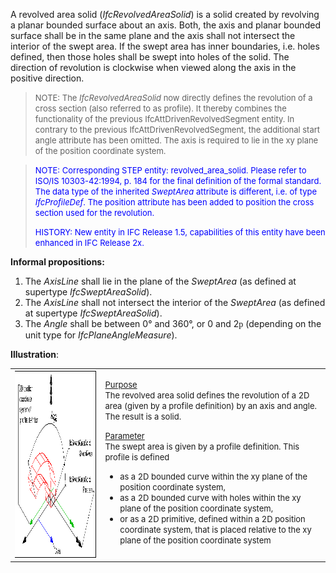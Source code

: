 ﻿A revolved area solid (_IfcRevolvedAreaSolid_) is a solid created by revolving a planar bounded surface about an axis. Both, the axis and planar bounded surface shall be in the same plane and the axis shall not intersect the interior of the swept area. If the swept area has inner boundaries, i.e. holes defined, then those holes shall be swept into holes of the solid. The direction of revolution is clockwise when viewed along the axis in the positive direction.

> <font size="-1">NOTE: The <i>IfcRevolvedAreaSolid</i> now directly
		  defines the revolution of a cross section (also referred to as profile). It
		  thereby combines the functionality of the previous IfcAttDrivenRevolvedSegment
		  entity. In contrary to the previous IfcAttDrivenRevolvedSegment, the additional
		  start angle attribute has been omitted. The axis is required to lie in the xy
		  plane of the position coordinate system.</font>
>

> <font color="#0000FF" size="-1">NOTE: Corresponding STEP entity:
		  revolved_area_solid. Please refer to ISO/IS 10303-42:1994, p. 184 for the final
		  definition of the formal standard. The data type of the inherited
		  <i>SweptArea</i> attribute is different, i.e. of type <i>IfcProfileDef</i>. The
		  position attribute has been added to position the cross section used for the
		  revolution. </font>
> 
> <font color="#0000FF" size="-1">HISTORY: New entity in IFC Release
		  1.5, capabilities of this entity have been enhanced in IFC Release 2x.
		  </font>
> 


**Informal propositions:**

1. The _AxisLine_ shall lie in the plane of the _SweptArea_ (as defined at supertype _IfcSweptAreaSolid_).
2. The _AxisLine_ shall not intersect the interior of the _SweptArea_ (as defined at supertype _IfcSweptAreaSolid_).
3. The _Angle_ shall be between 0&deg; and 360&deg;, or 0 and 2<font face="Symbol">p</font> (depending on the unit type for _IfcPlaneAngleMeasure_).

**Illustration**:

<table cellpadding="2" cellspacing="2" border="0"> 
		<tr> 
		  <td valign="TOP" align="LEFT"><a href="drawings/IfcRevolvedAreaSolid-Layout1.dwf"><img src="figures/ifcrevolvedareasolid-layout1.gif" alt="revolved area solid" width="400" height="300" border="0"></a></td> 
		  <td valign="TOP" align="LEFT"> 
			 <p><font size="-1"><u>Purpose</u><br>The revolved area solid defines
				the revolution of a 2D area (given by a profile definition) by an axis and
				angle. The result is a solid.</font></p> 
			 <p><font size="-1"><u>Parameter</u><br>The swept area is given by a
				profile definition. This profile is defined </font></p> 
			 <ul> 
				<li><font size="-1">as a 2D bounded curve within the xy plane of
				  the position coordinate system, </font></li> 
				<li><font size="-1">as a 2D bounded curve with holes within the xy
				  plane of the position coordinate system, </font></li> 
				<li><font size="-1">or as a 2D primitive, defined within a 2D
				  position coordinate system, that is placed relative to the xy plane of the
				  position coordinate system</font></li> 
			 </ul></td> 
		</tr> 
	 </table>